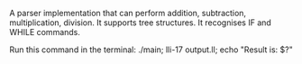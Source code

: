 A parser implementation that can perform addition, subtraction, multiplication, division.
It supports tree structures.
It recognises IF and WHILE commands.

Run this command in the terminal:
./main; lli-17 output.ll; echo "Result is: $?"
